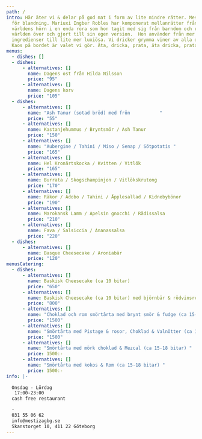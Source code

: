 ```yaml
---
path: /
intro: Här äter vi & delar på god mat i form av lite mindre rätter. Mestiza står
  för blandning. Mariuxi Ingber Robles har komponerat mellanrätter från alla
  världens hörn i en enda röra som hon tagit med sig från barndom och resor
  världen över och gjort till sin egen version.  Hon använder från mer enkla
  ingredienser till lite mer luxiösa. Vi dricker grymma viner av alla dess slag!
  Kaos på bordet är valet vi gör. Äta, dricka, prata, äta dricka, prata...
menus:
  - dishes: []
  - dishes:
      - alternatives: []
        name: Dagens ost från Hilda Nilsson
        price: "95"
      - alternatives: []
        name: Dagens korv
        price: "105"
  - dishes:
      - alternatives: []
        name: "Ash Tanur (sotad bröd) med frön           "
        price: "55"
      - alternatives: []
        name: Kastanjehummus / Bryntsmör / Ash Tanur
        price: "150"
      - alternatives: []
        name: "Aubergine / Tahini / Miso / Senap / Sötpotatis "
        price: "165"
      - alternatives: []
        name: Hel Kronärtskocka / Kvitten / Vitlök
        price: "165"
      - alternatives: []
        name: Burrata / Skogschampinjon / Vitlökskrutong
        price: "170"
      - alternatives: []
        name: Räkor / Adobo / Tahini / Äpplesallad / Kidnebybönor
        price: "190"
      - alternatives: []
        name: Marokansk Lamm / Apelsin gnocchi / Rädissalsa
        price: "210"
      - alternatives: []
        name: Fava / Salsiccia / Ananassalsa
        price: "220"
  - dishes:
      - alternatives: []
        name: Basque Cheesecake / Aroniabär
        price: "120"
menusCatering:
  - dishes:
      - alternatives: []
        name: Baskisk Cheesecake (ca 10 bitar)
        price: "650"
      - alternatives: []
        name: Baskisk Cheesecake (ca 10 bitar) med björnbär & rödvinsreduktion
        price: "800"
      - alternatives: []
        name: "Choklad och rom smörtårta med brynt smör & fudge (ca 15-18 bitar) "
        price: "1500"
      - alternatives: []
        name: "Smörtårta med Pistage & rosor, Choklad & Valnötter (ca 15-18 bitar) "
        price: "1500"
      - alternatives: []
        name: "Smörtårta med mörk choklad & Mezcal (ca 15-18 bitar) "
        price: 1500:-
      - alternatives: []
        name: "Smörtårta med kokos & Rom (ca 15-18 bitar) "
        price: 1500:-
info: |-
  
  Onsdag - Lördag
   17:00-23:00
  cash free restaurant

  -
  031 55 06 62
  info@mestizagbg.se
  Skanstorget 10, 411 22 Göteborg
---
```

